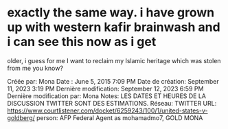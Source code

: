 # exactly the same way. i have grown up with western kafir brainwash and i can see this now as i get
older, i guess for me I want to reclaim my Islamic heritage which was stolen from me you know?

Créée par: Mona
Date : June 5, 2015 7:09 PM
Date de création: September 11, 2023 3:19 PM
Dernière modification: September 12, 2023 6:59 PM
Dernière modification par: Mona
Notes: LES DATES ET HEURES DE LA DISCUSSION TWITTER SONT DES ESTIMATIONS.
Réseau: TWITTER
URL: https://www.courtlistener.com/docket/6259243/100/1/united-states-v-goldberg/
person: AFP Federal Agent as mohamadmo7, GOLD MONA